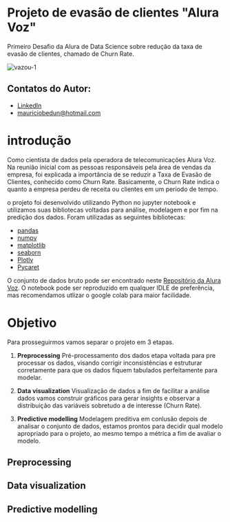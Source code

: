 # Projeto de evasão de clientes "Alura Voz"
Primeiro Desafio da Alura de Data Science sobre redução da taxa de evasão de clientes, chamado de Churn Rate.

![vazou-1](https://user-images.githubusercontent.com/64665603/168161912-28a0da0b-6a4e-4075-b06a-ecfc4ab50f31.png)

## Contatos do Autor:
* [LinkedIn](https://www.linkedin.com/in/mauriciobedun/)
* mauriciobedun@hotmail.com

# introdução
Como cientista de dados pela operadora de telecomunicações Alura Voz. Na reunião inicial com as pessoas responsáveis pela área de vendas da empresa, foi explicada a importância de se reduzir a Taxa de Evasão de Clientes, conhecido como Churn Rate. Basicamente, o Churn Rate indica o quanto a empresa perdeu de receita ou clientes em um período de tempo.

o projeto foi desenvolvido utilizando Python no jupyter notebook e utilizamos suas bibliotecas voltadas para análise, modelagem e por fim na predição dos dados. Foram utilizadas as seguintes bibliotecas:
* [pandas](https://pandas.pydata.org/docs/user_guide/index.html#user-guide) 
* [numpy](https://numpy.org/doc/1.23/user/index.html#user)
* [matplotlib](https://matplotlib.org/stable/index.html#)
* [seaborn](https://seaborn.pydata.org/)
* [Plotly](https://plotly.com/python/)
* [Pycaret](https://pycaret.gitbook.io/docs/)

O conjunto de dados bruto pode ser encontrado neste [Repositório da Alura Voz](https://github.com/sthemonica/alura-voz). O notebook pode ser reproduzido em qualquer IDLE de preferência, mas recomendamos utlizar o google colab para maior facilidade.

# Objetivo
Para prosseguirmos vamos separar o projeto em 3 etapas.

1. **Preprocessing** Pré-processamento dos dados
etapa voltada para pre processar os dados, visando corrigir inconsistências e estruturar corretamente para que os dados fiquem tabulados perfeitamente para modelar.

2. **Data visualization** Visualização de dados
a fim de facilitar a análise dados vamos construir gráficos para gerar insights e observar a distribuição das variáveis sobretudo a de interesse (Churn Rate).

3. **Predictive modelling** Modelagem preditiva
em conlusão depois de analisar o conjunto de dados, estamos prontos para decidir qual modelo apropriado para o projeto, ao mesmo tempo a métrica a fim de avaliar o modelo.

## Preprocessing

## Data visualization

## Predictive modelling

